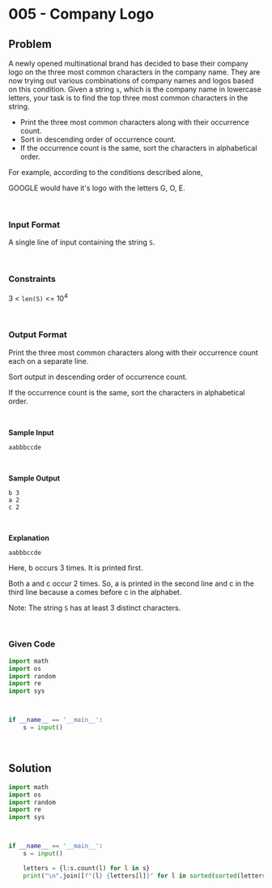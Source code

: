 # 005 - Company Logo


## Problem

A newly opened multinational brand has decided to base their company logo on the three most common characters in the company name. They are now trying out various combinations of company names and logos based on this condition. Given a string `s`, which is the company name in lowercase letters, your task is to find the top three most common characters in the string.

* Print the three most common characters along with their occurrence count.
* Sort in descending order of occurrence count.
* If the occurrence count is the same, sort the characters in alphabetical order.

For example, according to the conditions described alone,

GOOGLE would have it's logo with the letters G, O, E.


<br>


### Input Format

A single line of input containing the string `S`.

<br>

### Constraints


3 < `len(S)` <= 10<sup>4</sup>



<br>



### Output Format

Print the three most common characters along with their occurrence count each on a separate line.

Sort output in descending order of occurrence count.

If the occurrence count is the same, sort the characters in alphabetical order.

<br>



**Sample Input**



```
aabbbccde
```

<br>


**Sample Output**


```
b 3
a 2
c 2
```


<br>


**Explanation**

`aabbbccde`

Here, b occurs 3 times. It is printed first.

Both a and c occur 2 times. So, a is printed in the second line and c in the third line because a comes before c in the alphabet.

Note: The string `S` has at least 3 distinct characters.

<br>


### Given Code

```python
import math
import os
import random
import re
import sys



if __name__ == '__main__':
    s = input()
```


<br>


## Solution

```python
import math
import os
import random
import re
import sys



if __name__ == '__main__':
    s = input()

    letters = {l:s.count(l) for l in s}
    print("\n".join([f"{l} {letters[l]}" for l in sorted(sorted(letters), key=lambda x: letters[x], reverse=True)[:3]]))
```
